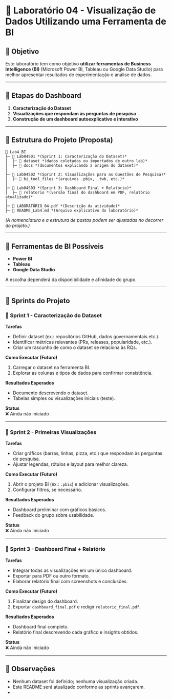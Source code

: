 # 📌 **Laboratório 04 - Visualização de Dados Utilizando uma Ferramenta de BI**

## 🎯 **Objetivo**

Este laboratório tem como objetivo **utilizar ferramentas de Business Intelligence (BI)** (Microsoft Power BI, Tableau ou Google Data Studio) para melhor apresentar resultados de experimentação e análise de dados.

---

## 🔎 **Etapas do Dashboard**

1. **Caracterização do Dataset**  
2. **Visualizações que respondam às perguntas de pesquisa**  
3. **Construção de um dashboard autoexplicativo e interativo**

---

## 📂 **Estrutura do Projeto** (Proposta)

```
📂 Lab4_BI
├─ 📂 Lab04S01 *(Sprint 1: Caracterização do Dataset)*
│  ├─ 📂 dataset *(dados coletados ou importados de outro lab)*
│  ├─ 📂 docs *(documentos explicando a origem do dataset)*
│
├─ 📂 Lab04S02 *(Sprint 2: Visualizações para as Questões de Pesquisa)*
│  ├─ 📂 bi_tool_files *(arquivos .pbix, .twb, etc.)*
│
├─ 📂 Lab04S03 *(Sprint 3: Dashboard Final + Relatório)*
│  ├─ 📂 relatorio *(versão final do dashboard em PDF, relatório atualizado)*
│
├─ 📜 LABORATÓRIO_04.pdf *(Descrição da atividade)*
├─ 📜 README_Lab4.md *(Arquivo explicativo do laboratório)*
```

*(A nomenclatura e a estrutura de pastas podem ser ajustadas no decorrer do projeto.)*

---

## 🔑 **Ferramentas de BI Possíveis**
- **Power BI**  
- **Tableau**  
- **Google Data Studio**  

A escolha dependerá da disponibilidade e afinidade do grupo.

---

## 🚀 Sprints do Projeto

### 📌 Sprint 1 - Caracterização do Dataset
**Tarefas**  
- Definir dataset (ex.: repositórios GitHub, dados governamentais etc.).  
- Identificar métricas relevantes (PRs, releases, popularidade, etc.).  
- Criar um rascunho de como o dataset se relaciona às RQs.

**Como Executar (Futuro)**  
1. Carregar o dataset na ferramenta BI.  
2. Explorar as colunas e tipos de dados para confirmar consistência.

**Resultados Esperados**  
- Documento descrevendo o dataset.  
- Tabelas simples ou visualizações iniciais (teste).

**Status**  
❌ Ainda não iniciado

---

### 📌 Sprint 2 - Primeiras Visualizações
**Tarefas**  
- Criar gráficos (barras, linhas, pizza, etc.) que respondam às perguntas de pesquisa.  
- Ajustar legendas, rótulos e layout para melhor clareza.

**Como Executar (Futuro)**  
1. Abrir o projeto BI (ex.: `.pbix`) e adicionar visualizações.  
2. Configurar filtros, se necessário.

**Resultados Esperados**  
- Dashboard preliminar com gráficos básicos.  
- Feedback do grupo sobre usabilidade.

**Status**  
❌ Ainda não iniciado

---

### 📌 Sprint 3 - Dashboard Final + Relatório
**Tarefas**  
- Integrar todas as visualizações em um único dashboard.  
- Exportar para PDF ou outro formato.  
- Elaborar relatório final com screenshots e conclusões.

**Como Executar (Futuro)**  
1. Finalizar design do dashboard.  
2. Exportar `dashboard_final.pdf` e redigir `relatorio_final.pdf`.

**Resultados Esperados**  
- Dashboard final completo.  
- Relatório final descrevendo cada gráfico e insights obtidos.

**Status**  
❌ Ainda não iniciado

---

## 📝 Observações
- Nenhum dataset foi definido; nenhuma visualização criada.
- Este README será atualizado conforme as sprints avançarem.
- 